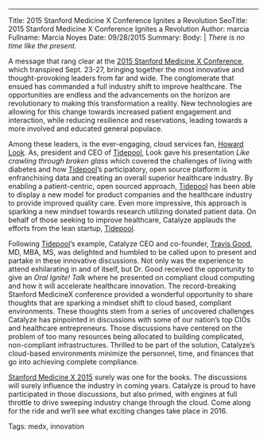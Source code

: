 ---
Title: 2015 Stanford Medicine X Conference Ignites a Revolution
SeoTitle: 2015 Stanford Medicine X Conference Ignites a Revolution
Author: marcia
Fullname: Marcia Noyes
Date: 09/28/2015
Summary: 
Body: |
*There is no time like the present.*

A message that rang clear at the [2015 Stanford Medicine X Conference](http://medicinex.stanford.edu/), which transpired Sept. 23-27, bringing together the most innovative and thought-provoking leaders from far and wide. The conglomerate that ensued has commanded a full industry shift to improve healthcare. The opportunities are endless and the advancements on the horizon are revolutionary to making this transformation a reality. New technologies are allowing for this change towards increased patient engagement and interaction, while reducing resilience and reservations, leading towards a more involved and educated general populace. 

Among these leaders, is the ever-engaging, cloud services fan, [Howard Look](https://www.linkedin.com/in/howardlook). As, president and CEO of [Tidepool](http://tidepool.org/), Look gave his presentation *Like crawling through broken glass* which covered the  challenges of living with diabetes and how [Tidepool](http://tidepool.org/)’s participatory, open source platform is enfranchising data and creating an overall superior healthcare industry. By enabling a patient-centric, open sourced approach, [Tidepool](http://tidepool.org/) has been able to display a new model for  product companies and the healthcare industry to provide improved quality care. Even more impressive, this approach is sparking a new mindset towards research utilizing donated patient data. On behalf of those seeking to improve healthcare, Catalyze applauds the efforts from the lean startup, [Tidepool](http://tidepool.org/). 

Following [Tidepool](http://tidepool.org/)’s example, Catalyze CEO and co-founder, [Travis Good](https://catalyze.io/travis), MD, MBA, MS, was delighted and humbled to be called upon to present and partake in these innovative discussions. Not only was the experience to attend exhilarating in and of itself, but Dr. Good received the opportunity to give an *Oral Ignite! Talk* where he presented on compliant cloud computing and how it will accelerate healthcare innovation. The record-breaking Stanford MedicineX conference provided a wonderful opportunity to share thoughts  that are sparking a mindset shift to cloud based, compliant environments. These thoughts stem from a series of uncovered challenges Catalyze has pinpointed in  discussions with some of our nation’s top CIOs and healthcare entrepreneurs. Those discussions have centered on the problem of  too many resources being allocated to building complicated, non-compliant infrastructures. Thrilled to be part of the solution, Catalyze’s cloud-based environments minimize the personnel, time, and finances that go into achieving complete compliance. 

[Stanford Medicine X 2015](http://medicinex.stanford.edu/) surely was one for the books. The discussions will surely influence the industry in coming years. Catalyze is proud to have participated in those discussions, but also primed, with engines at full throttle to drive sweeping industry change through the cloud. Come along for the ride and we’ll see what exciting changes take place in 2016.

Tags: medx, innovation